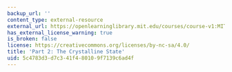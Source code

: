 ```yaml
---
backup_url: ''
content_type: external-resource
external_url: https://openlearninglibrary.mit.edu/courses/course-v1:MITx+3.012S.2x+1T2019/about
has_external_license_warning: true
is_broken: false
license: https://creativecommons.org/licenses/by-nc-sa/4.0/
title: 'Part 2: The Crystalline State'
uid: 5c4783d3-d7c3-41f4-8010-9f7139c6ad4f
---
```

